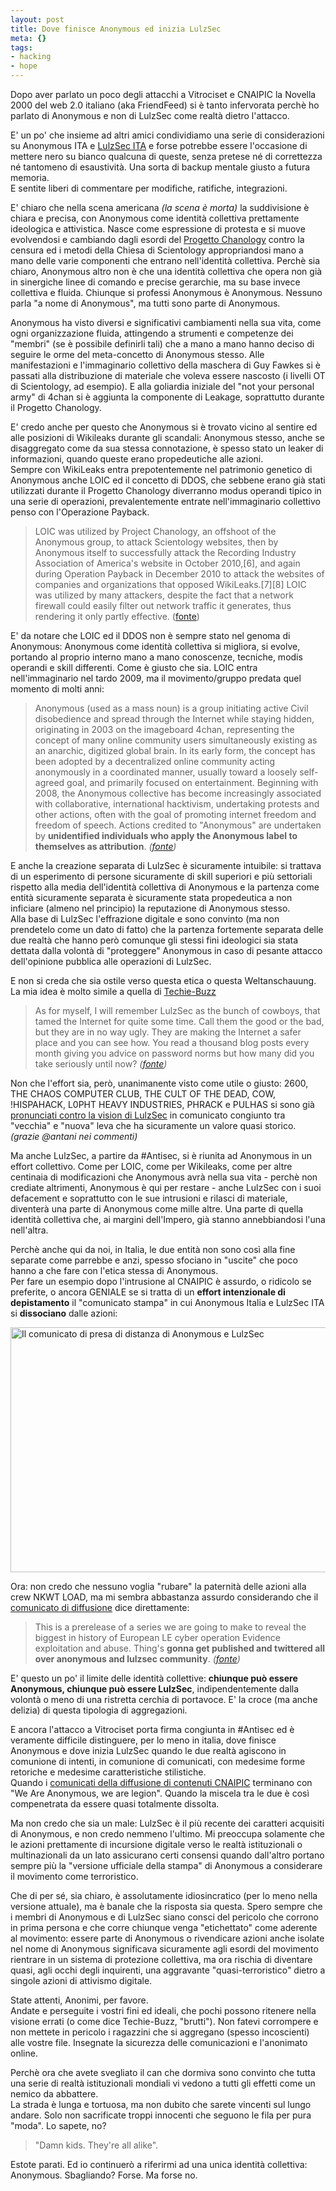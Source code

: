 ```yaml
--- 
layout: post
title: Dove finisce Anonymous ed inizia LulzSec
meta: {}
tags: 
- hacking
- hope
---
```

Dopo aver parlato un poco degli attacchi a Vitrociset e CNAIPIC la Novella 2000 del web 2.0 italiano (aka FriendFeed) si è tanto infervorata perchè ho parlato di Anonymous e non di LulzSec come realtà dietro l'attacco.  
  
E' un po' che insieme ad altri amici condividiamo una serie di considerazioni su Anonymous ITA e [LulzSec ITA][lulzita] e forse potrebbe essere l'occasione di mettere nero su bianco qualcuna di queste, senza pretese né di correttezza né tantomeno di esaustività. Una sorta di backup mentale giusto a futura memoria.  
E sentite liberi di commentare per modifiche, ratifiche, integrazioni.  
    
E' chiaro che nella scena americana *(la scena è morta)* la suddivisione è chiara e precisa, con Anonymous come identità collettiva prettamente ideologica e attivistica. Nasce come espressione di protesta e si muove evolvendosi e cambiando dagli esordi del [Progetto Chanology](http://en.wikipedia.org/wiki/Project_Chanology) contro la censura ed i metodi della Chiesa di Scientology appropriandosi mano a mano delle varie componenti che entrano nell'identità collettiva. Perchè sia chiaro, Anonymous altro non è che una identità collettiva che opera non già in sinergiche linee di comando e precise gerarchie, ma su base invece collettiva e fluida. Chiunque si professi Anonymous è Anonymous. Nessuno parla "a nome di Anonymous", ma tutti sono parte di Anonymous.  
  
Anonymous ha visto diversi e significativi cambiamenti nella sua vita, come ogni organizzazione fluida, attingendo a strumenti e competenze dei "membri" (se è possibile definirli tali) che a mano a mano hanno deciso di seguire le orme del meta-concetto di Anonymous stesso. Alle manifestazioni e l'immaginario collettivo della maschera di Guy Fawkes si è passati alla distribuzione di materiale che voleva essere nascosto (i livelli OT di Scientology, ad esempio). E alla goliardia iniziale del "not your personal army" di 4chan si è aggiunta la componente di Leakage, soprattutto durante il Progetto Chanology.  
  
E' credo anche per questo che Anonymous si è trovato vicino al sentire ed alle posizioni di Wikileaks durante gli scandali: Anonymous stesso, anche se disaggregato come da sua stessa connotazione, è spesso stato un leaker di informazioni, quando queste erano propedeutiche alle azioni.  
Sempre con WikiLeaks entra prepotentemente nel patrimonio genetico di Anonymous anche LOIC ed il concetto di DDOS, che sebbene erano già stati utilizzati durante il Progetto Chanology diverranno modus operandi tipico in una serie di operazioni, prevalentemente entrate nell'immaginario collettivo penso con l'Operazione Payback.  

> LOIC was utilized by Project Chanology, an offshoot of the Anonymous group, to attack Scientology websites, then by Anonymous itself to successfully attack the Recording Industry Association of America's website in October 2010,[6], and again during Operation Payback in December 2010 to attack the websites of companies and organizations that opposed WikiLeaks.[7][8] LOIC was utilized by many attackers, despite the fact that a network firewall could easily filter out network traffic it generates, thus rendering it only partly effective. ([fonte](http://en.wikipedia.org/wiki/LOIC))

E' da notare che LOIC ed il DDOS non è sempre stato nel genoma di Anonymous: Anonymous come identità collettiva si migliora, si evolve, portando al proprio interno mano a mano conoscenze, tecniche, modis operandi e skill differenti. Come è giusto che sia. LOIC entra nell'immaginario nel tardo 2009, ma il movimento/gruppo predata quel momento di molti anni:

> Anonymous (used as a mass noun) is a group initiating active Civil disobedience and spread through the Internet while staying hidden, originating in 2003 on the imageboard 4chan, representing the concept of many online community users simultaneously existing as an anarchic, digitized global brain.
> In its early form, the concept has been adopted by a decentralized online community acting anonymously in a coordinated manner, usually toward a loosely self-agreed goal, and primarily focused on entertainment.
> Beginning with 2008, the Anonymous collective has become increasingly associated with collaborative, international hacktivism, undertaking protests and other actions, often with the goal of promoting internet freedom and freedom of speech. Actions credited to "Anonymous" are undertaken by **unidentified individuals who apply the Anonymous label to themselves as attribution**. *([fonte](http://en.wikipedia.org/wiki/Anonymous_(group)))*
  
E anche la creazione separata di LulzSec è sicuramente intuibile: si trattava di un esperimento di persone sicuramente di skill superiori e più settoriali rispetto alla media dell'identità collettiva di Anonymous e la partenza come entità sicuramente separata è sicuramente stata propedeutica a non inficiare (almeno nel principio) la reputazione di Anonymous stesso.  
Alla base di LulzSec l'effrazione digitale e sono convinto (ma non prendetelo come un dato di fatto) che la partenza fortemente separata delle due realtà che hanno però comunque gli stessi fini ideologici sia stata dettata dalla volontà di "proteggere" Anonymous in caso di pesante attacco dell'opinione pubblica alle operazioni di LulzSec.  
  
E non si creda che sia ostile verso questa etica o questa Weltanschauung. La mia idea è molto simile a quella di [Techie-Buzz](http://techie-buzz.com/tech-news/lulzsec-statement.html)

> As for myself, I will remember LulzSec as the bunch of cowboys, that tamed the Internet for quite some time. Call them the good or the bad, but they are in no way ugly. They are making the Internet a safer place and you can see how. You read a thousand blog posts every month giving you advice on password norms but how many did you take seriously until now? *([fonte](http://techie-buzz.com/tech-news/lulzsec-statement.html))*
  
Non che l'effort sia, però, unanimanente visto come utile o giusto:  2600, THE CHAOS COMPUTER CLUB, THE CULT OF THE DEAD, COW, !HISPAHACK, L0PHT HEAVY INDUSTRIES, PHRACK e PULHAS si sono già [pronunciati contro la vision di LulzSec](http://lists.hackerspaces.org/pipermail/discuss/2011-June/004063.html) in comunicato congiunto tra "vecchia" e "nuova" leva che ha sicuramente un valore quasi storico. *(grazie @antani nei commenti)*  
  
Ma anche LulzSec, a partire da #Antisec, si è riunita ad Anonymous in un effort collettivo. Come per LOIC, come per Wikileaks, come per altre centinaia di modificazioni che Anonymous avrà nella sua vita - perchè non crediate altrimenti, Anonymous è qui per restare - anche LulzSec con i suoi defacement e soprattutto con le sue intrusioni e rilasci di materiale, diventerà una parte di Anonymous come mille altre. Una parte di quella identità collettiva che, ai margini dell'Impero, già stanno annebbiandosi l'una nell'altra.  
  
Perchè anche qui da noi, in Italia, le due entità non sono così alla fine separate come parrebbe e anzi, spesso sfociano in "uscite" che poco hanno a che fare con l'etica stessa di Anonymous.  
Per fare un esempio dopo l'intrusione al CNAIPIC è assurdo, o ridicolo se preferite, o ancora GENIALE se si tratta di un **effort intenzionale di depistamento** il "comunicato stampa" in cui Anonymous Italia e LulzSec ITA si **dissociano** dalle azioni:  

<a href="http://matteoflora.com/2011/08/dove-finisce-anonymous-ed-inizia-lulzsec/hackers-com/" rel="attachment wp-att-255"><img src="http://matteoflora.com/wp-content/uploads/2011/08/hackers-com-640x392.jpg" alt="Il comunicato di presa di distanza di Anonymous e LulzSec" title="Il comunicato di presa di distanza di Anonymous e LulzSec" width="640" height="392" class="aligncenter size-medium wp-image-255" /></a>  
  
Ora: non credo che nessuno voglia "rubare" la paternità delle azioni alla crew NKWT LOAD, ma mi sembra abbastanza assurdo considerando che il [comunicato di diffusione](http://pastebin.com/r21cExeP) dice direttamente:   

> This is a prerelease of a series we are going to make to reveal the biggest in history of European LE cyber operation Evidence exploitation and abuse. Thing's **gonna get published and twittered all over anonymous and lulzsec community**. *([fonte](http://pastebin.com/r21cExeP))*  
  
E' questo un po' il limite delle identità collettive: **chiunque può essere Anonymous, chiunque può essere LulzSec**, indipendentemente dalla volontà o meno di una ristretta cerchia di portavoce. E' la croce (ma anche delizia) di questa tipologia di aggregazioni.  
  
E ancora l'attacco a Vitrociset porta firma congiunta in #Antisec ed è veramente difficile distinguere, per lo meno in italia, dove finisce Anonymous e dove inizia LulzSec quando le due realtà agiscono in comunione di intenti, in comunione di comunicati, con medesime forme retoriche e medesime caratteristiche stilistiche.  
Quando i [comunicati della diffusione di contenuti CNAIPIC](http://pastebin.com/UZZpDGWE) terminano con "We Are Anonymous, we are legion". Quando la miscela tra le due è così compenetrata da essere quasi totalmente dissolta.  
  
Ma non credo che sia un male: LulzSec è il più recente dei caratteri acquisiti di Anonymous, e non credo nemmeno l'ultimo. Mi preoccupa solamente che le azioni prettamente di incursione digitale verso le realtà istituzionali o multinazionali da un lato assicurano certi consensi quando dall'altro portano sempre più la "versione ufficiale della stampa" di Anonymous a considerare il movimento come terroristico.  
  
Che di per sé, sia chiaro, è assolutamente idiosincratico (per lo meno nella versione attuale), ma è banale che la risposta sia questa. Spero sempre che i membri di Anonymous e di LulzSec siano consci del pericolo che corrono in prima persona e che corre chiunque venga "etichettato" come aderente al movimento: essere parte di Anonymous o rivendicare azioni anche isolate nel nome di Anonymous significava sicuramente agli esordi del movimento rientrare in un sistema di protezione collettiva, ma ora rischia di diventare quasi, agli occhi degli inquirenti, una aggravante "quasi-terroristico" dietro a singole azioni di attivismo digitale.  
  
State attenti, Anonimi, per favore.  
Andate e perseguite i vostri fini ed ideali, che pochi possono ritenere nella visione errati (o come dice Techie-Buzz, "brutti"). Non fatevi corrompere e non mettete in pericolo i ragazzini che si aggregano (spesso incoscienti) alle vostre file. Insegnate la sicurezza delle comunicazioni e l'anonimato online.  
  
Perchè ora che avete svegliato il can che dormiva sono convinto che tutta una serie di realtà istituzionali mondiali vi vedono a tutti gli effetti come un nemico da abbattere.  
La strada è lunga e tortuosa, ma non dubito che sarete vincenti sul lungo andare. Solo non sacrificate troppi innocenti che seguono le fila per pura "moda".  Lo sapete, no?

> "Damn kids.  They're all alike".

Estote parati. 
Ed io continuerò a riferirmi ad una unica identità collettiva: Anonymous. Sbagliando? Forse. Ma forse no.  
  
[lulzita]: https://twitter.com/#!/LulzSecITALY
